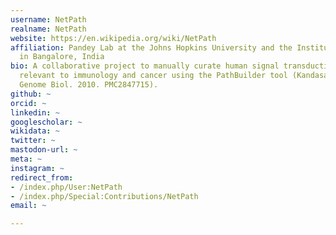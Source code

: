 ```yaml
---
username: NetPath
realname: NetPath
website: https://en.wikipedia.org/wiki/NetPath
affiliation: Pandey Lab at the Johns Hopkins University and the Institute of Bioinformatics
  in Bangalore, India
bio: A collaborative project to manually curate human signal transduction pathways
  relevant to immunology and cancer using the PathBuilder tool (Kandasamy K, et al.
  Genome Biol. 2010. PMC2847715).
github: ~
orcid: ~
linkedin: ~
googlescholar: ~
wikidata: ~
twitter: ~
mastodon-url: ~
meta: ~
instagram: ~
redirect_from:
- /index.php/User:NetPath
- /index.php/Special:Contributions/NetPath
email: ~

---
```

